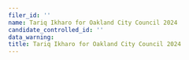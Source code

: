 ```yaml
---
filer_id: ''
name: Tariq Ikharo for Oakland City Council 2024
candidate_controlled_id: ''
data_warning: 
title: Tariq Ikharo for Oakland City Council 2024
---
```


